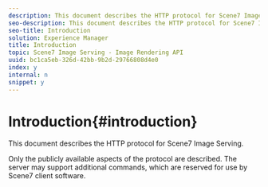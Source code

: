 ```yaml
---
description: This document describes the HTTP protocol for Scene7 Image Serving.
seo-description: This document describes the HTTP protocol for Scene7 Image Serving.
seo-title: Introduction
solution: Experience Manager
title: Introduction
topic: Scene7 Image Serving - Image Rendering API
uuid: bc1ca5eb-326d-42bb-9b2d-29766808d4e0
index: y
internal: n
snippet: y
---
```


# Introduction{#introduction}

This document describes the HTTP protocol for Scene7 Image Serving.

 Only the publicly available aspects of the protocol are described. The server may support additional commands, which are reserved for use by Scene7 client software. 

